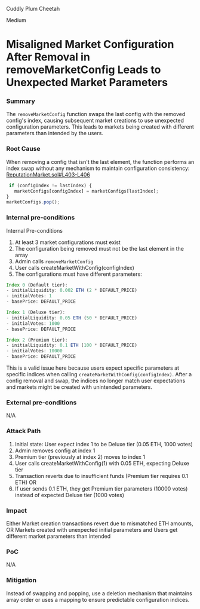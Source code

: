 Cuddly Plum Cheetah

Medium

# Misaligned Market Configuration After Removal in removeMarketConfig Leads to Unexpected Market Parameters

### Summary

The `removeMarketConfig` function swaps the last config with the removed config's index, causing subsequent market creations to use unexpected configuration parameters. This leads to markets being created with different parameters than intended by the users.


### Root Cause

When removing a config that isn't the last element, the function performs an index swap without any mechanism to maintain configuration consistency:
[ReputationMarket.sol#L403-L406](https://github.com/sherlock-audit/2024-11-ethos-network-ii/blob/57c02df7c56f0b18c681a89ebccc28c86c72d8d8/ethos/packages/contracts/contracts/ReputationMarket.sol#L403-L406)

 ```js
  if (configIndex != lastIndex) {
    marketConfigs[configIndex] = marketConfigs[lastIndex];
}
marketConfigs.pop();
  ```

### Internal pre-conditions

Internal Pre-conditions

1. At least 3 market configurations must exist
2. The configuration being removed must not be the last element in the array
3. Admin calls `removeMarketConfig`
4. User calls createMarketWithConfig(configIndex)
4. The configurations must have different parameters:
```js
Index 0 (Default tier):
- initialLiquidity: 0.002 ETH (2 * DEFAULT_PRICE)
- initialVotes: 1
- basePrice: DEFAULT_PRICE

Index 1 (Deluxe tier):
- initialLiquidity: 0.05 ETH (50 * DEFAULT_PRICE)
- initialVotes: 1000
- basePrice: DEFAULT_PRICE

Index 2 (Premium tier):
- initialLiquidity: 0.1 ETH (100 * DEFAULT_PRICE)
- initialVotes: 10000
- basePrice: DEFAULT_PRICE
```
This is a valid issue here because users expect specific parameters at specific indices when calling `createMarketWithConfig(configIndex)`. After a config removal and swap, the indices no longer match user expectations and markets might be created with unintended parameters.

### External pre-conditions

N/A

### Attack Path

1. Initial state: User expect index 1 to be Deluxe tier (0.05 ETH, 1000 votes)
2. Admin removes config at index 1
3. Premium tier (previously at index 2) moves to index 1
4. User calls createMarketWithConfig(1) with 0.05 ETH, expecting Deluxe tier
5. Transaction reverts due to insufficient funds (Premium tier requires 0.1 ETH) OR
6. If user sends 0.1 ETH, they get Premium tier parameters (10000 votes) instead of expected Deluxe tier (1000 votes)


### Impact

Either Market creation transactions revert due to mismatched ETH amounts, OR
Markets created with unexpected initial parameters and Users get different market parameters than intended

### PoC

N/A

### Mitigation

Instead of swapping and popping, use a deletion mechanism that maintains array order or uses a mapping to ensure predictable configuration indices.